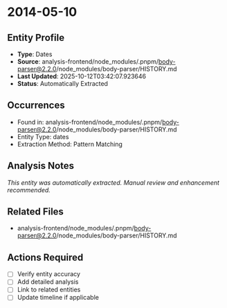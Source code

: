 # 2014-05-10

## Entity Profile
- **Type**: Dates
- **Source**: analysis-frontend/node_modules/.pnpm/body-parser@2.2.0/node_modules/body-parser/HISTORY.md
- **Last Updated**: 2025-10-12T03:42:07.923646
- **Status**: Automatically Extracted

## Occurrences
- Found in: analysis-frontend/node_modules/.pnpm/body-parser@2.2.0/node_modules/body-parser/HISTORY.md
- Entity Type: dates
- Extraction Method: Pattern Matching

## Analysis Notes
*This entity was automatically extracted. Manual review and enhancement recommended.*

## Related Files
- analysis-frontend/node_modules/.pnpm/body-parser@2.2.0/node_modules/body-parser/HISTORY.md

## Actions Required
- [ ] Verify entity accuracy
- [ ] Add detailed analysis
- [ ] Link to related entities
- [ ] Update timeline if applicable

